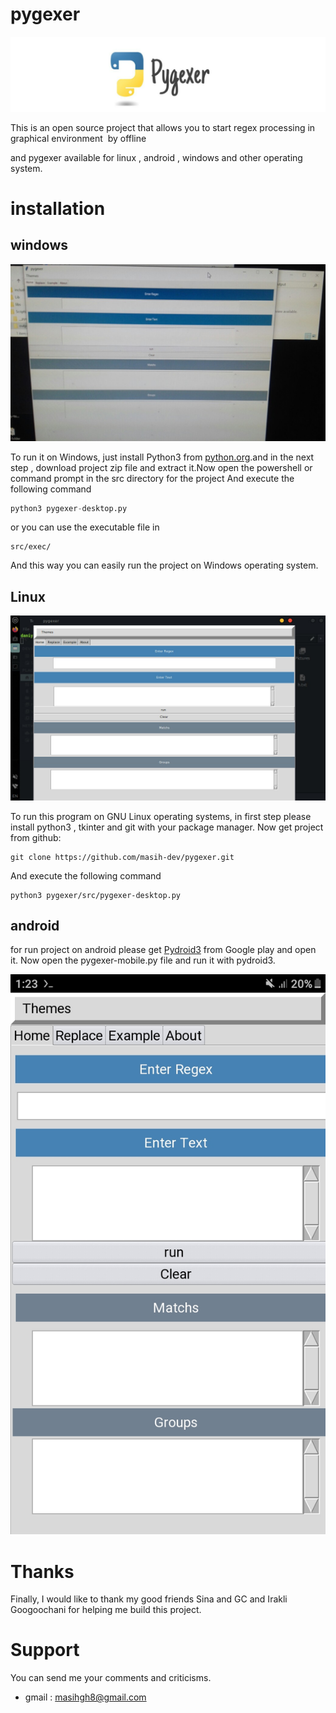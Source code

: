 # pygexer
![logo](pic/logo/logo.jpg)

This is an open source project that allows you to start regex processing in graphical environment  by offline

and pygexer available for linux , android , windows  and other operating system.

# installation 

## windows 
![desktop-win](pic/desktop-version/on-windows.jpg)

To run it on Windows, just install Python3 from [python.org](https://www.python.org/downloads/).and in the next step , download project zip file and extract it.Now open the powershell or command prompt in the src directory for the project
And execute the following command

```python
python3 pygexer-desktop.py
```

or you can use the executable file in
``` shell
src/exec/
```
And this way you can easily run the project on Windows operating system. 


## Linux
![deaktop](pic/desktop-version/on-linux-mint.jpg)

To run this program on GNU Linux operating systems, in first step please install python3 , tkinter and git with your package manager.
Now get project from github:
```shell
git clone https://github.com/masih-dev/pygexer.git
```
And execute the following command
```shell
python3 pygexer/src/pygexer-desktop.py 
```

## android 
for run project on android please get 
[Pydroid3](https://play.google.com/store/apps/details?id=ru.iiec.pydroid3 "Link to google play")
from Google play and open it.
Now open the pygexer-mobile.py file and run it with pydroid3.


![phone1](pic/phone-version/phone1.jpg)

# Thanks

Finally, I would like to thank my good friends Sina and GC and Irakli Googoochani for helping me build this project.


# Support
You can send me your comments and criticisms.
- gmail : masihgh8@gmail.com
